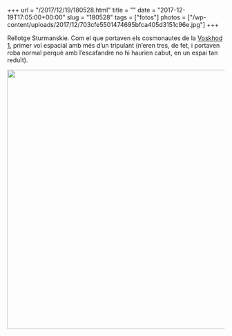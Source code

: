 +++
url = "/2017/12/19/180528.html"
title = ""
date = "2017-12-19T17:05:00+00:00"
slug = "180528"
tags = ["fotos"]
photos = ["/wp-content/uploads/2017/12/703cfe5501474695bfca405d3151c96e.jpg"]
+++

Rellotge Sturmanskie. Com el que portaven els cosmonautes de la [Voskhod 1](https://en.wikipedia.org/wiki/Voskhod_1), primer vol espacial amb més d’un tripulant (n’eren tres, de fet, i portaven roba normal perquè amb l’escafandre no hi haurien cabut, en un espai tan reduït).

<img src="/wp-content/uploads/2017/12/703cfe5501474695bfca405d3151c96e.jpg" width="600" height="600" />
